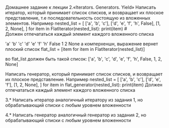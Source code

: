 Домашнее задание к лекции 2.«Iterators. Generators. Yield»
Написать итератор, который принимает список списков, и возвращает их плоское представление, т.е последовательность состоящую из вложенных элементов. Например
nested_list = [
	['a', 'b', 'c'],
	['d', 'e', 'f', 'h', False],
	[1, 2, None],
]
for item in FlatIterator(nested_list):
	print(item) #  
Должен отпечататься каждый элемент каждого вложенного списка

'a' 
'b' 
'c' 
'd'
'e'
'f'
'h'
False
1
2
None
а комперхеншн, выражение вернет плоский список flat_list = [item for item in FlatIterator(nested_list)]

во flat_list должен быть такой список: ['a', 'b', 'c', 'd', 'e', 'f', 'h', False, 1, 2, None]

Написать генератор, который принимает список списков, и возвращает их плоское представление. Например
nested_list = [
	['a', 'b', 'c'],
	['d', 'e', 'f'],
	[1, 2, None],
]
for item in  flat_generator(nested_list):
	print(item)
Должен отпечататься каждый элемент каждого вложенного списка

3.* Написать итератор аналогичный итератору из задания 1, но обрабатывающий списки с любым уровнем вложенности

4.* Написать генератор аналогичный генератор из задания 2, но обрабатывающий списки с любым уровнем вложенности

